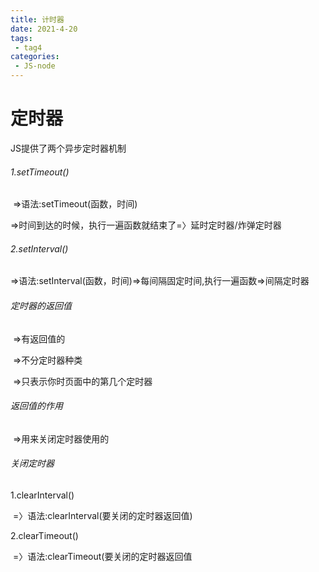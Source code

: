 ```yaml
---
title: 计时器
date: 2021-4-20
tags:
 - tag4
categories: 
 - JS-node
---
```


# 定时器

JS提供了两个异步定时器机制

###### 1.setTimeout()

​	=>语法:setTimeout(函数，时间)

​	=>时间到达的时候，执行一遍函数就结束了=〉延时定时器/炸弹定时器

###### 2.setInterval()

​	=>语法:setInterval(函数，时间)=>每间隔固定时间,执行一遍函数=>间隔定时器

###### 定时器的返回值

​	=>有返回值的

​	=>不分定时器种类

​	=>只表示你时页面中的第几个定时器

###### 返回值的作用

​	=>用来关闭定时器使用的

###### 关闭定时器

1.clearInterval()

​	=〉语法:clearInterval(要关闭的定时器返回值)

2.clearTimeout()

​	=〉语法:clearTimeout(要关闭的定时器返回值


